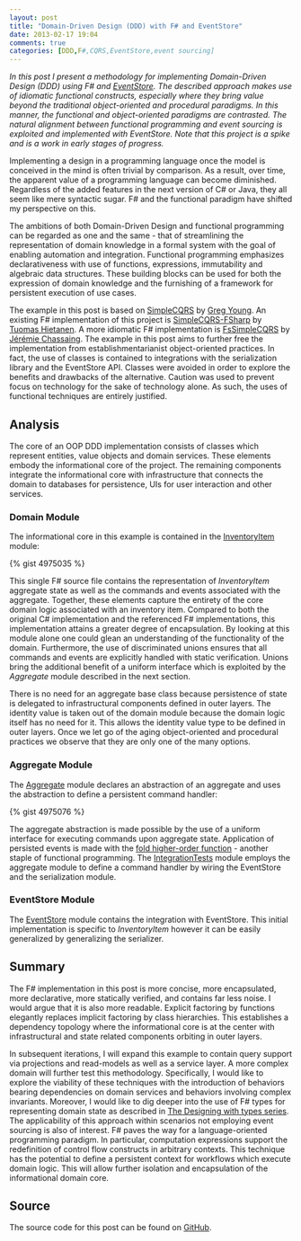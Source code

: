 ```yaml
---
layout: post
title: "Domain-Driven Design (DDD) with F# and EventStore"
date: 2013-02-17 19:04
comments: true
categories: [DDD,F#,CQRS,EventStore,event sourcing] 
---
```

_In this post I present a methodology for implementing Domain-Driven Design (DDD) using F# and [EventStore](http://geteventstore.com/). The described approach makes use of idiomatic functional constructs, especially where they bring value beyond the traditional object-oriented and procedural paradigms. In this manner, the functional and object-oriented paradigms are contrasted. The natural alignment between functional programming and event sourcing is exploited and implemented with EventStore. Note that this project is a spike and is a work in early stages of progress._

<!--more-->

Implementing a design in a programming language once the model is conceived in the mind is often trivial by comparison. As a result, over time, the apparent value of a programming language can become diminished. Regardless of the added features in the next version of C# or Java, they all seem like mere syntactic sugar. F# and the functional paradigm have shifted my perspective on this. 

The ambitions of both Domain-Driven Design and functional programming can be regarded as one and the same - that of streamlining the representation of domain knowledge in a formal system with the goal of enabling automation and integration. Functional programming emphasizes declarativeness with use of functions, expressions, immutability and algebraic data structures. These building blocks can be used for both the expression of domain knowledge and the furnishing of a framework for persistent execution of use cases.

The example in this post is based on [SimpleCQRS](https://github.com/gregoryyoung/m-r) by [Greg Young](http://goodenoughsoftware.net/). An existing F# implementation of this project is [SimpleCQRS-FSharp](https://github.com/Thorium/SimpleCQRS-FSharp) by [Tuomas Hietanen](https://github.com/Thorium). A more idiomatic F# implementation is [FsSimpleCQRS](https://github.com/thinkbeforecoding/m-r) by [Jérémie Chassaing](https://github.com/thinkbeforecoding). The example in this post aims to further free the implementation from establishmentarianist object-oriented practices. In fact, the use of classes is contained to integrations with the serialization library and the EventStore API. Classes were avoided in order to explore the benefits and drawbacks of the alternative. Caution was used to prevent focus on technology for the sake of technology alone. As such, the uses of functional techniques are entirely justified.

## Analysis

The core of an OOP DDD implementation consists of classes which represent entities, value objects and domain services. These elements embody the informational core of the project. The remaining components integrate the informational core with infrastructure that connects the domain to databases for persistence, UIs for user interaction and other services.

### Domain Module

The informational core in this example is contained in the [InventoryItem](https://github.com/eulerfx/DDDInventoryItemFSharp/blob/master/DDDInventoryItemFSharp/InventoryItem.fs) module:

{% gist 4975035 %}

This single F# source file contains the representation of *InventoryItem* aggregate state as well as the commands and events associated with the aggregate. Together, these elements capture the entirety of the core domain logic associated with an inventory item. Compared to both the original C# implementation and the referenced F# implementations, this implementation attains a greater degree of encapsulation. By looking at this module alone one could glean an understanding of the functionality of the domain. Furthermore, the use of discriminated unions ensures that all commands and events are explicitly handled with static verification. Unions bring the additional benefit of a uniform interface which is exploited by the *Aggregate* module described in the next section. 

There is no need for an aggregate base class because persistence of state is delegated to infrastructural components defined in outer layers. The identity value is taken out of the domain module because the domain logic itself has no need for it. This allows the identity value type to be defined in outer layers. Once we let go of the aging object-oriented and procedural practices we observe that they are only one of the many options.

### Aggregate Module

The [Aggregate](https://github.com/eulerfx/DDDInventoryItemFSharp/blob/master/DDDInventoryItemFSharp/Aggregate.fs) module declares an abstraction of an aggregate and uses the abstraction to define a persistent command handler:

{% gist 4975076 %}

The aggregate abstraction is made possible by the use of a uniform interface for executing commands upon aggregate state. Application of persisted events is made with the [fold higher-order function](http://en.wikipedia.org/wiki/Fold_\(higher-order_function\)) - another staple of functional programming. The [IntegrationTests](https://github.com/eulerfx/DDDInventoryItemFSharpW/blob/master/DDDInventoryItemFSharp/IntegrationTests.fs) module employs the aggregate module to define a command handler by wiring the EventStore and the serialization module. 

### EventStore Module

The [EventStore](https://github.com/eulerfx/DDDInventoryItemFSharp/blob/master/DDDInventoryItemFSharp/EventStore.fs) module contains the integration with EventStore. This initial implementation is specific to *InventoryItem* however it can be easily generalized by generalizing the serializer. 

## Summary

The F# implementation in this post is more concise, more encapsulated, more declarative, more statically verified, and contains far less noise. I would argue that it is also more readable. Explicit factoring by functions elegantly replaces implicit factoring by class hierarchies. This establishes a dependency topology where the informational core is at the center with infrastructural and state related components orbiting in outer layers. 

In subsequent iterations, I will expand this example to contain query support via projections and read-models as well as a service layer. A more complex domain will further test this methodology. Specifically, I would like to explore the viability of these techniques with the introduction of behaviors bearing dependencies on domain services and behaviors involving complex invariants. Moreover, I would like to dig deeper into the use of F# types for representing domain state as described in [The Designing with types series](http://fsharpforfunandprofit.com/series/designing-with-types.html). The applicability of this approach within scenarios not employing event sourcing is also of interest. F# paves the way for a language-oriented programming paradigm. In particular, computation expressions support the redefinition of control flow constructs in arbitrary contexts. This technique has the potential to define a persistent context for workflows which execute domain logic. This will allow further isolation and encapsulation of the informational domain core.

## Source

The source code for this post can be found on [GitHub](https://github.com/eulerfx/DDDInventoryItemFSharp).




